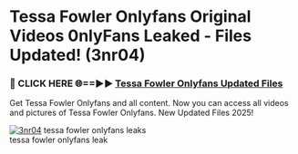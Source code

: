 # Tessa Fowler Onlyfans Original Videos 0nlyFans Leaked - Files Updated! (3nr04)

<h3>🔴 CLICK HERE 🌐==►► <a href="https://tinyurl.com/4seja8ks" rel="nofollow">Tessa Fowler Onlyfans Updated Files</a></h3>

Get Tessa Fowler Onlyfans and all content. Now you can access all videos and pictures of Tessa Fowler Onlyfans. New Updated Files 2025!

[![3nr04](https://i.imgur.com/EWjZXRe.gif)](https://tinyurl.com/4seja8ks)
tessa fowler onlyfans leaks<br>
tessa fowler onlyfans leak